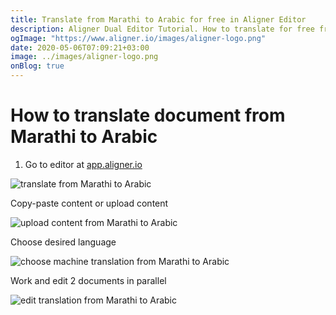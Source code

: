```yaml
---
title: Translate from Marathi to Arabic for free in Aligner Editor
description: Aligner Dual Editor Tutorial. How to translate for free from Marathi to Arabic. Aligner is multilingual document management platform. 
ogImage: "https://www.aligner.io/images/aligner-logo.png"
date: 2020-05-06T07:09:21+03:00
image: ../images/aligner-logo.png
onBlog: true
---
```


# How to translate document from Marathi to Arabic

1. Go to editor at [app.aligner.io](https://app.aligner.io "Aligner App web page")

![translate from Marathi to Arabic](../aligner-blank-editor.png "translate from Marathi to Arabic")

Copy-paste content or upload content

![upload content from Marathi to Arabic](../aligner-uploaded-document.png "upload content from Marathi to Arabic")

Choose desired language

![choose machine translation from Marathi to Arabic](../aligner-language-dropdown.png "choose machine translation from Marathi to Arabic")

Work and edit 2 documents in parallel

![edit translation from Marathi to Arabic](../aligner-double-sitded-editor.png "edit translation from Marathi to Arabic")

